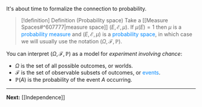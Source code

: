 It's about time to formalize the connection to probability.

> [!definition] Definition (Probability space)
> Take a [[Measure Spaces#^607777|measure space]] $(E,\mathcal{E},\mu)$. If $\mu(E)=1$ then $\mu$ is a <span style="color:#0088ff">probability measure</span> and $(E,\mathcal{E},\mu)$ is a <span style="color:#0088ff">probability space</span>, in which case we will usually use the notation $(\Omega,\mathcal{F},\mathbb{P})$.

You can interpret $(\Omega,\mathcal{F},\mathbb{P})$ as a model for *experiment involving chance*:

* $\Omega$ is the set of all possible outcomes, or worlds.
* $\mathcal{F}$ is the set of observable subsets of outcomes, or <span style="color:#0088ff">events</span>.
* $\mathbb{P}(A)$ is the probability of the event $A$ occurring.

---

**Next:** [[Independence]]